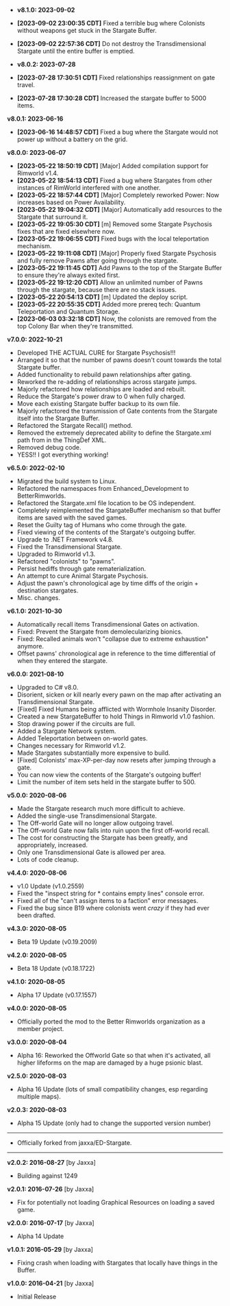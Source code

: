 * **v8.1.0: 2023-09-02**
* **[2023-09-02 23:00:35 CDT]** Fixed a terrible bug where Colonists without weapons get stuck in the Stargate Buffer.
* **[2023-09-02 22:57:36 CDT]** Do not destroy the Transdimensional Stargate until the entire buffer is emptied.
  
* **v8.0.2: 2023-07-28**
* **[2023-07-28 17:30:51 CDT]** Fixed relationships reassignment on gate travel. 
* **[2023-07-28 17:30:28 CDT]** Increased the stargate buffer to 5000 items.

**v8.0.1: 2023-06-16**
* **[2023-06-16 14:48:57 CDT]** Fixed a bug where the Stargate would not power up without a battery on the grid.

**v8.0.0: 2023-06-07**
* **[2023-05-22 18:50:19 CDT]** [Major] Added compilation support for Rimworld v1.4.
* **[2023-05-22 18:54:13 CDT]** Fixed a bug where Stargates from other instances of RimWorld interfered with one another.
* **[2023-05-22 18:57:44 CDT]** [Major] Completely reworked Power: Now increases based on Power Availability.
* **[2023-05-22 19:04:32 CDT]** [Major] Automatically add resources to the Stargate that surround it.
* **[2023-05-22 19:05:30 CDT]** [m] Removed some Stargate Psychosis fixes that are fixed elsewhere now.
* **[2023-05-22 19:06:55 CDT]** Fixed bugs with the local teleportation mechanism.
* **[2023-05-22 19:11:08 CDT]** [Major] Properly fixed Stargate Psychosis and fully remove Pawns after going through the stargate.
* **[2023-05-22 19:11:45 CDT]** Add Pawns to the top of the Stargate Buffer to ensure they're always exited first.
* **[2023-05-22 19:12:20 CDT]** Allow an unlimited number of Pawns through the stargate, because there are no stack issues.
* **[2023-05-22 20:54:13 CDT]** [m] Updated the deploy script.
* **[2023-05-22 20:55:35 CDT]** Added more prereq tech: Quantum Teleportation and Quantum Storage.
* **[2023-06-03 03:32:18 CDT]** Now, the colonists are removed from the top Colony Bar when they're transmitted.

**v7.0.0: 2022-10-21**
* Developed THE ACTUAL CURE for Stargate Psychosis!!!
* Arranged it so that the number of pawns doesn't count towards the total Stargate buffer.
* Added functionality to rebuild pawn relationships after gating.
* Reworked the re-adding of relationships across stargate jumps.
* Majorly refactored how relationships are loaded and rebuilt.
* Reduce the Stargate's power draw to 0 when fully charged.
* Move each existing Stargate buffer backup to its own file.
* Majorly refactored the transmission of Gate contents from the Stargate itself into the Stargate Buffer.
* Refactored the Stargate Recall() method.
* Removed the extremely deprecated ability to define the Stargate.xml path from in the ThingDef XML.
* Removed debug code.
* YESS!! I got everything working!

**v6.5.0: 2022-02-10**
* Migrated the build system to Linux.
* Refactored the namespaces from Enhanced_Development to BetterRimworlds.
* Refactored the Stargate.xml file location to be OS independent.
* Completely reimplemented the StargateBuffer mechanism so that buffer items are saved with the saved games.
* Reset the Guilty tag of Humans who come through the gate.
* Fixed viewing of the contents of the Stargate's outgoing buffer.
* Upgrade to .NET Framework v4.8.
* Fixed the Transdimensional Stargate.
* Upgraded to Rimworld v1.3.
* Refactored "colonists" to "pawns".
* Persist hediffs through gate rematerialization.
* An attempt to cure Animal Stargate Psychosis.
* Adjust the pawn's chronological age by time diffs of the origin + destination stargates.
* Misc. changes.

**v6.1.0: 2021-10-30**
* Automatically recall items Transdimensional Gates on activation.
* Fixed: Prevent the Stargate from demolecularizing bionics.
* Fixed: Recalled animals won't "collapse due to extreme exhaustion" anymore.
* Offset pawns' chronological age in reference to the time differential of when they entered the stargate.

**v6.0.0: 2021-08-10**
* Upgraded to C# v8.0.
* Disorient, sicken or kill nearly every pawn on the map after activating an Transdimensional Stargate.
* [Fixed] Fixed Humans being afflicted with Wormhole Insanity Disorder.
* Created a new StargateBuffer to hold Things in Rimworld v1.0 fashion.
* Stop drawing power if the circuits are full.
* Added a Stargate Network system.
* Added Teleportation between on-world gates.
* Changes necessary for Rimworld v1.2.
* Made Stargates substantially more expensive to build.
* [Fixed] Colonists' max-XP-per-day now resets after jumping through a gate.
* You can now view the contents of the Stargate's outgoing buffer!
* Limit the number of item sets held in the stargate buffer to 500.

**v5.0.0: 2020-08-06**
* Made the Stargate research much more difficult to achieve.
* Added the single-use Transdimensional Stargate.
* The Off-world Gate will no longer allow outgoing travel.
* The Off-world Gate now falls into ruin upon the first off-world recall.
* The cost for constructing the Stargate has been greatly, and appropriately, increased.
* Only one Transdimensional Gate is allowed per area.
* Lots of code cleanup.

**v4.4.0: 2020-08-06**
* v1.0 Update (v1.0.2559)
* Fixed the "inspect string for * contains empty lines" console error.
* Fixed all of the "can't assign items to a faction" error messages.
* Fixed the bug since B19 where colonists went *crazy* if they had ever been drafted.

**v4.3.0: 2020-08-05**
* Beta 19 Update (v0.19.2009)

**v4.2.0: 2020-08-05**
* Beta 18 Update (v0.18.1722)

**v4.1.0: 2020-08-05**
* Alpha 17 Update (v0.17.1557)

**v4.0.0: 2020-08-05**
* Officially ported the mod to the Better Rimworlds organization as a member project.

**v3.0.0: 2020-08-04**
* Alpha 16: Reworked the Offworld Gate so that when it's activated, all higher
  lifeforms on the map are damaged by a huge psionic blast.

**v2.5.0: 2020-08-03**
* Alpha 16 Update (lots of small compatibility changes, esp regarding multiple maps).

**v2.0.3: 2020-08-03**
* Alpha 15 Update (only had to change the supported version number)

--------------------------------------------------------------------------------------
* Officially forked from jaxxa/ED-Stargate.
--------------------------------------------------------------------------------------

**v2.0.2: 2016-08-27** [by Jaxxa]
* Building against 1249

**v2.0.1: 2016-07-26** [by Jaxxa]
* Fix for potentially not loading Graphical Resources on loading a saved game.

**v2.0.0: 2016-07-17** [by Jaxxa]
* Alpha 14 Update

**v1.0.1: 2016-05-29** [by Jaxxa]
* Fixing crash when loading with Stargates that locally have things in the Buffer.

**v1.0.0: 2016-04-21** [by Jaxxa]
* Initial Release
